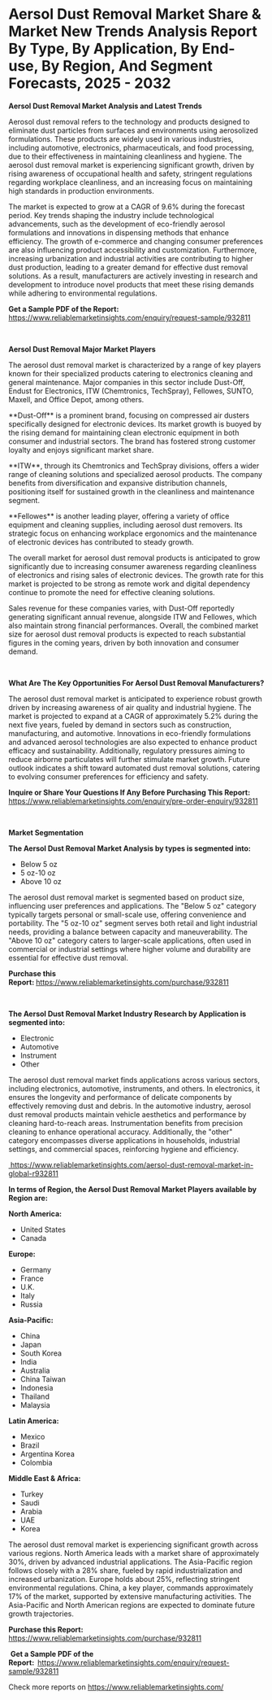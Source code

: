 <p><h1>Aersol Dust Removal Market Share & Market New Trends Analysis Report By Type, By Application, By End-use, By Region, And Segment Forecasts, 2025 - 2032</h1></p><p><strong>Aersol Dust Removal Market Analysis and Latest Trends</strong></p>
<p><p>Aerosol dust removal refers to the technology and products designed to eliminate dust particles from surfaces and environments using aerosolized formulations. These products are widely used in various industries, including automotive, electronics, pharmaceuticals, and food processing, due to their effectiveness in maintaining cleanliness and hygiene. The aerosol dust removal market is experiencing significant growth, driven by rising awareness of occupational health and safety, stringent regulations regarding workplace cleanliness, and an increasing focus on maintaining high standards in production environments.</p><p>The market is expected to grow at a CAGR of 9.6% during the forecast period. Key trends shaping the industry include technological advancements, such as the development of eco-friendly aerosol formulations and innovations in dispensing methods that enhance efficiency. The growth of e-commerce and changing consumer preferences are also influencing product accessibility and customization. Furthermore, increasing urbanization and industrial activities are contributing to higher dust production, leading to a greater demand for effective dust removal solutions. As a result, manufacturers are actively investing in research and development to introduce novel products that meet these rising demands while adhering to environmental regulations.</p></p>
<p><strong>Get a Sample PDF of the Report:&nbsp;</strong> <a href="https://www.reliablemarketinsights.com/enquiry/request-sample/932811?utm_campaign=2993&utm_medium=2&utm_source=Github&utm_content=ia&utm_term=21032025&utm_id=aersol-dust-removal">https://www.reliablemarketinsights.com/enquiry/request-sample/932811</a></p>
<p>&nbsp;</p>
<p><strong>Aersol Dust Removal Major Market Players</strong></p>
<p><p>The aerosol dust removal market is characterized by a range of key players known for their specialized products catering to electronics cleaning and general maintenance. Major companies in this sector include Dust-Off, Endust for Electronics, ITW (Chemtronics, TechSpray), Fellowes, SUNTO, Maxell, and Office Depot, among others.</p><p>**Dust-Off** is a prominent brand, focusing on compressed air dusters specifically designed for electronic devices. Its market growth is buoyed by the rising demand for maintaining clean electronic equipment in both consumer and industrial sectors. The brand has fostered strong customer loyalty and enjoys significant market share.</p><p>**ITW**, through its Chemtronics and TechSpray divisions, offers a wider range of cleaning solutions and specialized aerosol products. The company benefits from diversification and expansive distribution channels, positioning itself for sustained growth in the cleanliness and maintenance segment.</p><p>**Fellowes** is another leading player, offering a variety of office equipment and cleaning supplies, including aerosol dust removers. Its strategic focus on enhancing workplace ergonomics and the maintenance of electronic devices has contributed to steady growth.</p><p>The overall market for aerosol dust removal products is anticipated to grow significantly due to increasing consumer awareness regarding cleanliness of electronics and rising sales of electronic devices. The growth rate for this market is projected to be strong as remote work and digital dependency continue to promote the need for effective cleaning solutions.</p><p>Sales revenue for these companies varies, with Dust-Off reportedly generating significant annual revenue, alongside ITW and Fellowes, which also maintain strong financial performances. Overall, the combined market size for aerosol dust removal products is expected to reach substantial figures in the coming years, driven by both innovation and consumer demand.</p></p>
<p>&nbsp;</p>
<p><strong>What Are The Key Opportunities For Aersol Dust Removal Manufacturers?</strong></p>
<p><p>The aerosol dust removal market is anticipated to experience robust growth driven by increasing awareness of air quality and industrial hygiene. The market is projected to expand at a CAGR of approximately 5.2% during the next five years, fueled by demand in sectors such as construction, manufacturing, and automotive. Innovations in eco-friendly formulations and advanced aerosol technologies are also expected to enhance product efficacy and sustainability. Additionally, regulatory pressures aiming to reduce airborne particulates will further stimulate market growth. Future outlook indicates a shift toward automated dust removal solutions, catering to evolving consumer preferences for efficiency and safety.</p></p>
<p><strong>Inquire or Share Your Questions If Any Before Purchasing This Report:</strong> <a href="https://www.reliablemarketinsights.com/enquiry/pre-order-enquiry/932811?utm_campaign=2993&utm_medium=2&utm_source=Github&utm_content=ia&utm_term=21032025&utm_id=aersol-dust-removal">https://www.reliablemarketinsights.com/enquiry/pre-order-enquiry/932811</a></p>
<p>&nbsp;</p>
<p><strong>Market Segmentation</strong></p>
<p><strong>The Aersol Dust Removal Market Analysis by types is segmented into:</strong></p>
<p><ul><li>Below 5 oz</li><li>5 oz-10 oz</li><li>Above 10 oz</li></ul></p>
<p><p>The aerosol dust removal market is segmented based on product size, influencing user preferences and applications. The "Below 5 oz" category typically targets personal or small-scale use, offering convenience and portability. The "5 oz-10 oz" segment serves both retail and light industrial needs, providing a balance between capacity and maneuverability. The "Above 10 oz" category caters to larger-scale applications, often used in commercial or industrial settings where higher volume and durability are essential for effective dust removal.</p></p>
<p><strong>Purchase this Report:&nbsp;</strong><a href="https://www.reliablemarketinsights.com/purchase/932811?utm_campaign=2993&utm_medium=2&utm_source=Github&utm_content=ia&utm_term=21032025&utm_id=aersol-dust-removal">https://www.reliablemarketinsights.com/purchase/932811</a></p>
<p>&nbsp;</p>
<p><strong>The Aersol Dust Removal Market Industry Research by Application is segmented into:</strong></p>
<p><ul><li>Electronic</li><li>Automotive</li><li>Instrument</li><li>Other</li></ul></p>
<p><p>The aerosol dust removal market finds applications across various sectors, including electronics, automotive, instruments, and others. In electronics, it ensures the longevity and performance of delicate components by effectively removing dust and debris. In the automotive industry, aerosol dust removal products maintain vehicle aesthetics and performance by cleaning hard-to-reach areas. Instrumentation benefits from precision cleaning to enhance operational accuracy. Additionally, the "other" category encompasses diverse applications in households, industrial settings, and commercial spaces, reinforcing hygiene and efficiency.</p></p>
<p><a href="https://www.reliablemarketinsights.com/aersol-dust-removal-market-in-global-r932811?utm_campaign=2993&utm_medium=2&utm_source=Github&utm_content=ia&utm_term=21032025&utm_id=aersol-dust-removal">&nbsp;https://www.reliablemarketinsights.com/aersol-dust-removal-market-in-global-r932811</a></p>
<p><strong>In terms of Region, the Aersol Dust Removal Market Players available by Region are:</strong></p>
<p>
    <p> <strong> North America: </strong>
        <ul>
            <li>United States</li>
            <li>Canada</li>
        </ul>
        </p> 
    <p> <strong> Europe: </strong>
        <ul>
            <li>Germany</li>
            <li>France</li>
            <li>U.K.</li>
            <li>Italy</li>
            <li>Russia</li>
        </ul>
        </p> 
    <p> <strong> Asia-Pacific: </strong>
        <ul>
            <li>China</li>
            <li>Japan</li>
            <li>South Korea</li>
            <li>India</li>
            <li>Australia</li>
            <li>China Taiwan</li>
            <li>Indonesia</li>
            <li>Thailand</li>
            <li>Malaysia</li>
        </ul>
        </p> 
    <p> <strong> Latin America: </strong>
        <ul>
            <li>Mexico</li>
            <li>Brazil</li>
            <li>Argentina Korea</li>
            <li>Colombia</li>
        </ul>
        </p> 
    <p> <strong> Middle East & Africa: </strong>
        <ul>
            <li>Turkey</li>
            <li>Saudi</li>
            <li>Arabia</li>
            <li>UAE</li>
            <li>Korea</li>
        </ul>
    </p>
    </p>
<p><p>The aerosol dust removal market is experiencing significant growth across various regions. North America leads with a market share of approximately 30%, driven by advanced industrial applications. The Asia-Pacific region follows closely with a 28% share, fueled by rapid industrialization and increased urbanization. Europe holds about 25%, reflecting stringent environmental regulations. China, a key player, commands approximately 17% of the market, supported by extensive manufacturing activities. The Asia-Pacific and North American regions are expected to dominate future growth trajectories.</p></p>
<p><strong>Purchase this Report: </strong><a href="https://www.reliablemarketinsights.com/purchase/932811?utm_campaign=2993&utm_medium=2&utm_source=Github&utm_content=ia&utm_term=21032025&utm_id=aersol-dust-removal">https://www.reliablemarketinsights.com/purchase/932811</a></p>
<p>&nbsp;<strong>Get a Sample PDF of the Report:&nbsp;&nbsp;</strong><a href="https://www.reliablemarketinsights.com/enquiry/request-sample/932811?utm_campaign=2993&utm_medium=2&utm_source=Github&utm_content=ia&utm_term=21032025&utm_id=aersol-dust-removal">https://www.reliablemarketinsights.com/enquiry/request-sample/932811</a></p>
<p><strong></strong></p>
<p>Check more reports on <a href="https://www.reliablemarketinsights.com/?utm_campaign=2993&utm_medium=2&utm_source=Github&utm_content=ia&utm_term=21032025&utm_id=aersol-dust-removal">https://www.reliablemarketinsights.com/</a></p>